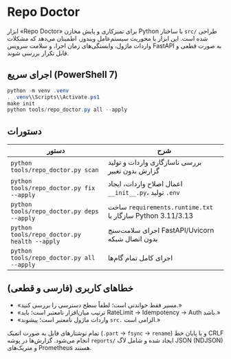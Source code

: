 # Repo Doctor

ابزار «Repo Doctor» برای تمیزکاری و پایش مخازن Python با ساختار `src/` طراحی شده است.
این ابزار با محوریت سیستم‌عامل ویندوز، اطمینان می‌دهد که مشکلات واردات ماژول،
وابستگی‌های زمان اجرا، و سلامت سرویس FastAPI به صورت قطعی و قابل تکرار بررسی شوند.

## اجرای سریع (PowerShell 7)

```powershell
python -m venv .venv
. .venv\\Scripts\\Activate.ps1
make init
python tools/repo_doctor.py all --apply
```

## دستورات

| دستور | شرح |
|-------|------|
| `python tools/repo_doctor.py scan` | بررسی ناسازگاری واردات و تولید گزارش بدون تغییر | 
| `python tools/repo_doctor.py fix --apply` | اعمال اصلاح واردات، ایجاد `__init__.py`، تولید `.env` | 
| `python tools/repo_doctor.py deps --apply` | ساخت `requirements.runtime.txt` سازگار با Python 3.11/3.13 | 
| `python tools/repo_doctor.py health --apply` | اجرای سلامت‌سنج FastAPI/Uvicorn بدون اتصال شبکه | 
| `python tools/repo_doctor.py all --apply` | اجرای کامل تمام گام‌ها | 

## خطاهای کاربری (فارسی و قطعی)

- «مسیر فقط خواندنی است؛ لطفاً سطح دسترسی را بررسی کنید.»
- «ترتیب میان‌افزار نامعتبر است؛ باید RateLimit → Idempotency → Auth باشد.»
- «واردات ماژول نامعتبر است؛ پیشوند `src.` الزامی است.»

تمام نوشتارهای فایل به صورت اتمیک (`.part` → `fsync` → `rename`) و با پایان خط CRLF انجام می‌شود.
گزارش‌ها در پوشه `reports/` ایجاد شده و شامل لاگ JSON (NDJSON) و متریک‌های Prometheus هستند.
